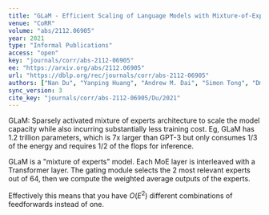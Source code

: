 ```yaml
---
title: "GLaM - Efficient Scaling of Language Models with Mixture-of-Experts."
venue: "CoRR"
volume: "abs/2112.06905"
year: 2021
type: "Informal Publications"
access: "open"
key: "journals/corr/abs-2112-06905"
ee: "https://arxiv.org/abs/2112.06905"
url: "https://dblp.org/rec/journals/corr/abs-2112-06905"
authors: ["Nan Du", "Yanping Huang", "Andrew M. Dai", "Simon Tong", "Dmitry Lepikhin", "Yuanzhong Xu", "Maxim Krikun", "Yanqi Zhou", "Adams Wei Yu", "Orhan Firat", "Barret Zoph", "Liam Fedus", "Maarten Bosma", "Zongwei Zhou", "Tao Wang", "Yu Emma Wang", "Kellie Webster", "Marie Pellat", "Kevin Robinson", "Kathy Meier-Hellstern", "Toju Duke", "Lucas Dixon", "Kun Zhang", "Quoc V. Le", "Yonghui Wu", "Zhifeng Chen", "Claire Cui"]
sync_version: 3
cite_key: "journals/corr/abs-2112-06905/Du/2021"
---
```


GLaM: Sparsely activated mixture of experts architecture to scale the model capacity while also incurring substantially less training cost. Eg, GLaM has 1.2 trillion parameters, which is 7x larger than GPT-3 but only consumes 1/3 of the energy and requires 1/2 of the flops for inference.

GLaM is a "mixture of experts" model. Each MoE layer is interleaved with a Transformer layer. The gating module selects the 2 most relevant experts out of 64, then we compute the weighted average outputs of the experts.

Effectively this means that you have $O(E^2)$ different combinations of feedforwards instead of one.